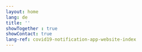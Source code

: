 ```yaml
---
layout: home
lang: de
title: ''
showTogether : true
showContact: true
lang-ref: covid19-notification-app-website-index
---
```


